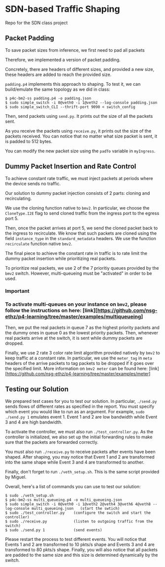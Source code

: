 # SDN-based Traffic Shaping
Repo for the SDN class project
## Packet Padding
To save packet sizes from inference, we first need to pad all packets

Therefore, we implemented a version of packet padding.

Concretely, there are headers of different sizes, and provided a new size, these headers are added to reach the provided size. 

`padding.p4` implements this approach to shaping. To test it, we can build/emulate the same topology as we did in class:

```
$ p4c-bm2-ss padding.p4 -o padding.json
$ sudo simple_switch -i 0@veth0 -i 1@veth2 --log-console padding.json
$ sudo simple_switch_CLI --thrift-port 9090 < switch_config
```
Then, send packets using `send.py`. It prints out the size of all the packets sent.

As you receive the packets using `receive.py`, it prints out the size of the packets received. You can notice that no matter what size packet is sent, it is padded to 512 bytes. 

You can modify the new packet size using the `padTo` variable in `myIngress`.

## Dummy Packet Insertion and Rate Control

To achieve constant rate traffic, we must inject packets at periods where the device sends no traffic.

Our solution to dummy packet injection consists of 2 parts: cloning and recirculating.

We use the cloning function native to `bmv2`. In particular, we choose the `CloneType.I2E` flag to send cloned traffic from the ingress
port to the egress port 5.

Then, once the packet arrives at port 5, we send the cloned packet back to the ingress to recirculate. We know that such packets 
are cloned using the field `instance_type` in the `standard_metadata` headers. We use the function `recirculate` function native `bmv2`. 

The final piece to achieve the constant rate in traffic is to rate limit the dummy packet insertion while prioritizing real packets.

To prioritize real packets, we use 2 of the 7 prioritiy queues provided by the `bmv2` switch. However, multi-queueing must be "activated"
in order to be used.

### Important
### To activate multi-queues on your instance on `bmv2`, please follow the instructions on here: [link][https://github.com/nsg-ethz/p4-learning/tree/master/examples/multiqueueing]

Then, we put the real packets in queue 7 as the highest priority packets and the dummy ones in queue 0 as the lowest priority packets. Then,
whenever real packets arrive at the switch, it is sent while dummy packets are dropped. 

Finally, we use 2 rate 3 color rate limit algorithm provided natively by `bmv2` to keep traffic at a constant rate. In particular, we use the `meter_tag` in `meta` headers of the arrive packets to tag packets to be dropped if it goes over the specified limit. More information on `bmv2 meter` can be found here: [link][https://github.com/nsg-ethz/p4-learning/tree/master/examples/meter]

## Testing our Solution

We prepared test cases for you to test our solution. In particular, `./send.py` sends flows of different rates as specified in the report. You must specify which event you would like to run as an argument. For example, `sudo ./send.py 1` emulates event 1. Event 1 and 2 are low bandwidth while Event 3 and 4 are high bandwidth. 

To activate the controller, we must also run `./test_controller.py`. As the controller is initialized, we also set up the initial forwarding rules to make sure that the packets are forwarded correctly.

You must also run `./receive.py` to receive packets after events have been shaped. After shaping, you may notice that Event 1 and 2 are transformed into the same shape while Event 3 and 4 are transformed to another.

Finally, don't forget to run `./veth_setup.sh`. This is the same script provided by Miguel. 

Overall, here's a list of commands you can use to test our solution:

```
$ sudo ./veth_setup.sh
$ p4c-bm2-ss multi_queueing.p4 -o multi_queueing.json
$ sudo simple_switch -i 0@veth0 -i 1@veth2 2@veth4 3@veth6 4@veth8 --log-console multi_queueing.json   (start the swtich)
$ sudo ./test_controller.py    (configure the switch and start the controller)
$ sudo ./receive.py            (listen to outgoing traffic from the switch)
$ sudo ./send.py 1             (send events)
```
Please restart the process to test different events. You will notice that Events 1 and 2 are transformed to 10 pkts/s shape and Events 3 and 4 are transformed to 80 pkts/s shape. Finally, you will also notice that all packets are padded to the same size and this size is determined dynamically by the switch. 


